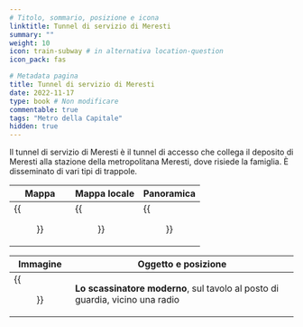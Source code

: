 ```yaml
---
# Titolo, sommario, posizione e icona
linktitle: Tunnel di servizio di Meresti
summary: ""
weight: 10
icon: train-subway # in alternativa location-question
icon_pack: fas

# Metadata pagina
title: Tunnel di servizio di Meresti
date: 2022-11-17
type: book # Non modificare
commentable: true
tags: "Metro della Capitale"
hidden: true
---
```




Il tunnel di servizio di Meresti è il tunnel di accesso che collega il deposito di Meresti alla stazione della metropolitana Meresti, dove risiede la famiglia. È disseminato di vari tipi di trappole.

| Mappa | Mappa locale | Panoramica |
| ----- | ------------ | ---------- |
| {{<figure src="fo3/Meresti_Trainyard_loc.webp">}}  | {{<figure src="fo3/Meresti_service_tunnel_map.webp">}}  | {{<figure src="fo3/Meresti_service_tunnel.webp">}}  |

| Immagine | Oggetto e posizione |
| -------- | ------------------- |
| {{<figure src="fo3/Meresti_service_tunnel_Tumblers.webp">}}  | **Lo scassinatore moderno**, sul tavolo al posto di guardia, vicino una radio   |